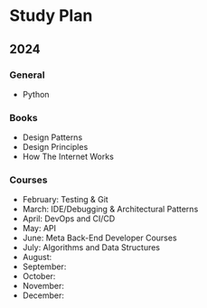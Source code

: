 # Study Plan
## 2024
### General
- Python
### Books
- Design Patterns
- Design Principles
- How The Internet Works
### Courses
- February: Testing & Git
- March: IDE/Debugging & Architectural Patterns
- April: DevOps and CI/CD
- May: API
- June: Meta Back-End Developer Courses
- July: Algorithms and Data Structures
- August: 
- September: 
- October: 
- November: 
- December: 
